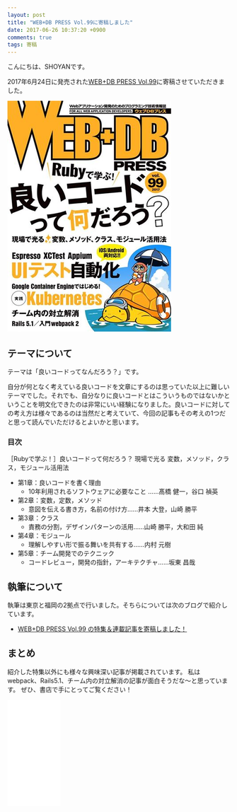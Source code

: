 ```yaml
---
layout: post
title: "WEB+DB PRESS Vol.99に寄稿しました"
date: 2017-06-26 10:37:20 +0900
comments: true
tags: 寄稿
---
```


こんにちは、SHOYANです。


2017年6月24日に発売された<a href="http://gihyo.jp/magazine/wdpress/archive/2017/vol99" target="_blank">WEB+DB PRESS Vol.99</a>に寄稿させていただきました。

<a href="http://gihyo.jp/magazine/wdpress/archive/2017/vol99" target="_blank"><img src="/images/wdpress99.jpg" alt="wdpress99.jpg"></a>

## テーマについて

テーマは「良いコードってなんだろう？」です。

自分が何となく考えている良いコードを文章にするのは思っていた以上に難しいテーマでした。それでも、自分なりに良いコードとはこういうものではないかということを明文化できたのは非常にいい経験になりました。良いコードに対しての考え方は様々であるのは当然だと考えていて、今回の記事もその考えの1つだと思って読んでいただけるとよいかと思います。

### 目次

［Rubyで学ぶ！］良いコードって何だろう？
現場で光る 変数，メソッド，クラス，モジュール活用法

* 第1章：良いコードを書く理由
  - 10年利用されるソフトウェアに必要なこと  ……髙橋 健一，谷口 禎英
* 第2章：変数，定数，メソッド
  - 意図を伝える書き方，名前の付け方……井本 大登，山崎 勝平
* 第3章：クラス
  - 責務の分割，デザインパターンの活用……山崎 勝平，大和田 純
* 第4章：モジュール
  - 理解しやすい形で振る舞いを共有する……内村 元樹
* 第5章：チーム開発でのテクニック
  - コードレビュー，開発の指針，アーキテクチャ……坂東 昌哉

## 執筆について

執筆は東京と福岡の2拠点で行いました。そちらについては次のブログで紹介しています。

* <a href="http://tech.pepabo.com/2017/06/19/webdbpress-vol99/" target="_blank">WEB+DB PRESS Vol.99 の特集＆連載記事を寄稿しました！</a>

## まとめ

紹介した特集以外にも様々な興味深い記事が掲載されています。
私はwebpack、Rails5.1、チーム内の対立解消の記事が面白そうだな〜と思っています。
ぜひ、書店で手にとってご覧ください！

<iframe style="width:120px;height:240px;" marginwidth="0" marginheight="0" scrolling="no" frameborder="0" src="//rcm-fe.amazon-adsystem.com/e/cm?lt1=_blank&bc1=000000&IS2=1&bg1=FFFFFF&fc1=000000&lc1=0000FF&t=syoyama-22&o=9&p=8&l=as4&m=amazon&f=ifr&ref=as_ss_li_til&asins=4774189871&linkId=8bc1233b7c31524433977a518e28c82d"></iframe>
